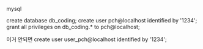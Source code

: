  mysql 

 
create database db_coding;
create user pch@localhost identified by '1234';
grant all privileges on db_coding.* to pch@localhost;

이거 안되면 create user user_pch@localhost identified by '1234';
